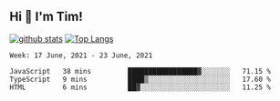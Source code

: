 ## Hi 👋 I'm Tim!
  
  [![github stats](https://github-readme-stats.vercel.app/api?username=thostetler&theme=dracula&count_private=true&show_icons=true)](https://github.com/thostetler/github-readme-stats)
  [![Top Langs](https://github-readme-stats.vercel.app/api/top-langs/?username=thostetler&layout=compact&count_private=true&theme=dracula&show_icons=true)](https://github.com/thostetler/github-readme-stats)
 
<!--START_SECTION:waka-->
```text
Week: 17 June, 2021 - 23 June, 2021

JavaScript   38 mins         █████████████████▓░░░░░░░   71.15 % 
TypeScript   9 mins          ████▒░░░░░░░░░░░░░░░░░░░░   17.60 % 
HTML         6 mins          ██▓░░░░░░░░░░░░░░░░░░░░░░   11.25 % 
```
<!--END_SECTION:waka-->
